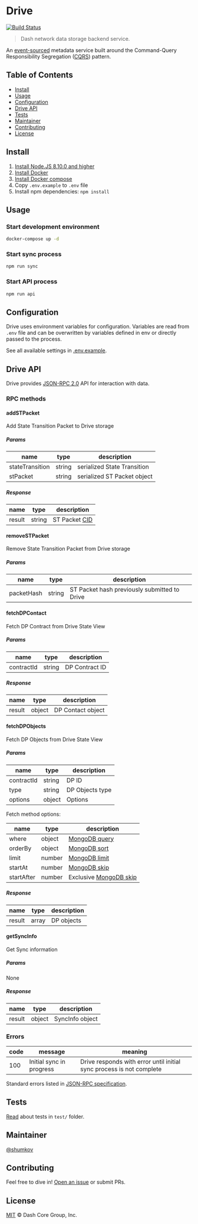 # Drive

[![Build Status](https://travis-ci.com/dashevo/drive.svg?token=Pzix7aqnMuGS9c6BmBz2&branch=master)](https://travis-ci.com/dashevo/drive)

> Dash network data storage backend service.

An [event-sourced](https://martinfowler.com/eaaDev/EventSourcing.html) metadata service built around the Command-Query Responsibility Segregation ([CQRS](https://martinfowler.com/bliki/CQRS.html)) pattern.

## Table of Contents
- [Install](#install)
- [Usage](#usage)
- [Configuration](#configuration)
- [Drive API](#drive-api)
- [Tests](#tests)
- [Maintainer](#maintainer)
- [Contributing](#contributing)
- [License](#license)

## Install

1. [Install Node.JS 8.10.0 and higher](https://nodejs.org/en/download/)
2. [Install Docker](https://docs.docker.com/install/)
3. [Install Docker compose](https://docs.docker.com/compose/install/)
4. Copy `.env.example` to `.env` file
5. Install npm dependencies: `npm install`

## Usage

### Start development environment

```bash
docker-compose up -d
```

### Start sync process

```bash
npm run sync
```

### Start API process

```bash
npm run api
```

## Configuration

Drive uses environment variables for configuration.
Variables are read from `.env` file and can be overwritten by variables
defined in env or directly passed to the process.

See all available settings in [.env.example](.env.example).

## Drive API

Drive provides [JSON-RPC 2.0](https://www.jsonrpc.org/specification) API for interaction with data.

### RPC methods

#### addSTPacket

Add State Transition Packet to Drive storage

##### Params

| name            | type   | description                   |
|-----------------|--------|-------------------------------|
| stateTransition | string | serialized State Transition   |
| stPacket        | string | serialized ST Packet object   |

##### Response

| name    | type   | description                                  |
|---------|--------|----------------------------------------------|
| result  | string | ST Packet [CID](https://github.com/ipld/cid) |

#### removeSTPacket

Remove State Transition Packet from Drive storage

##### Params

| name       | type   | description                                  |
|------------|--------|----------------------------------------------|
| packetHash | string | ST Packet hash previously submitted to Drive |

#### fetchDPContact

Fetch DP Contract from Drive State View

##### Params

| name    | type   | description  |
|---------|--------|--------------|
| contractId   | string | DP Contract ID       |

##### Response

| name    | type   | description         |
|---------|--------|---------------------|
| result  | object | DP Contact object  |

#### fetchDPObjects

Fetch DP Objects from Drive State View

##### Params

| name    | type   | description          |
|---------|--------|----------------------|
| contractId   | string | DP ID               |
| type    | string | DP Objects type     |
| options | object | Options              |

Fetch method options:

| name       | type   | description                                                                             |
|------------|--------|-----------------------------------------------------------------------------------------|
| where      | object | [MongoDB query](https://docs.mongodb.com/manual/reference/operator/query/)              |
| orderBy    | object | [MongoDB sort](https://docs.mongodb.com/manual/reference/method/cursor.sort/)           |
| limit      | number | [MongoDB limit](https://docs.mongodb.com/manual/reference/method/cursor.limit/)         |
| startAt    | number | [MongoDB skip](https://docs.mongodb.com/manual/reference/method/cursor.skip/)           |
| startAfter | number | Exclusive [MongoDB skip](https://docs.mongodb.com/manual/reference/method/cursor.skip/) |

##### Response

| name    | type   | description  |
|---------|--------|--------------|
| result  | array  | DP objects  |

#### getSyncInfo

Get Sync information

##### Params

None

##### Response

| name    | type   | description     |
|---------|--------|-----------------|
| result  | object | SyncInfo object |

### Errors

| code | message                   | meaning                                                                  |
|------|---------------------------|--------------------------------------------------------------------------|
| 100  | Initial sync in progress  | Drive responds with error until initial sync process is not complete |

Standard errors listed in [JSON-RPC specification](https://www.jsonrpc.org/specification).

## Tests

[Read](test/) about tests in `test/` folder.

## Maintainer

[@shumkov](https://github.com/shumkov)

## Contributing

Feel free to dive in! [Open an issue](https://github.com/dashevo/drive/issues/new) or submit PRs.

## License

[MIT](LICENSE) &copy; Dash Core Group, Inc.
